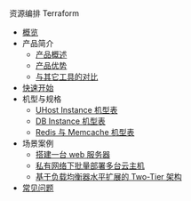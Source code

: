 <div class="sidebar_title"> 资源编排 Terraform</div>

* [概览](compute/terraform/overview)
* 产品简介
    * [产品概述](compute/terraform/introduction/concept)
    * [产品优势](compute/terraform/introduction/advantages)
    * [与其它工具的对比](compute/terraform/introduction/comparison)
* [快速开始](compute/terraform/quickstart) 
* 机型与规格
    * [UHost Instance 机型表](compute/terraform/specification/instance)
    * [DB Instance 机型表](compute/terraform/specification/db_instance)
    * [Redis 与 Memcache 机型表](compute/terraform/specification/umem_instance)
* 场景案例
    * [搭建一台 web 服务器](compute/terraform/solutions/1)
    * [私有网络下批量部署多台云主机](compute/terraform/solutions/2)
    * [基于负载均衡器水平扩展的 Two-Tier 架构](compute/terraform/solutions/3)
* [常见问题](compute/terraform/faq)
    
       
        